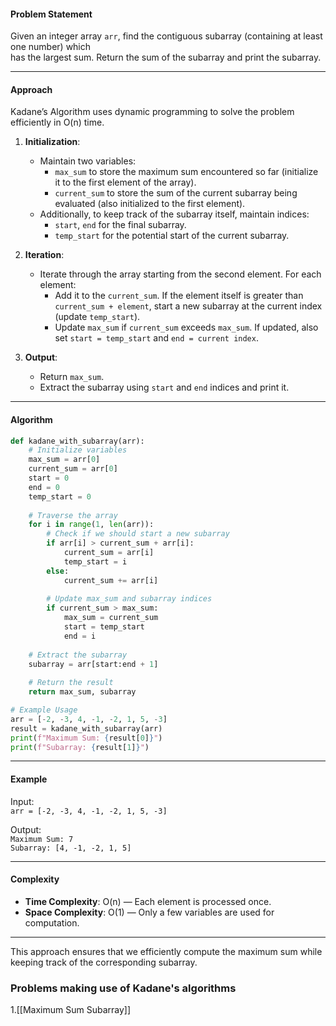 #### Problem Statement

Given an integer array `arr`, find the contiguous subarray (containing at least one number) which  
has the largest sum. Return the sum of the subarray and print the subarray.

---

#### Approach

Kadane’s Algorithm uses dynamic programming to solve the problem efficiently in O(n) time.

1. **Initialization**:
    
    - Maintain two variables:
        - `max_sum` to store the maximum sum encountered so far (initialize it to the first element of the array).
        - `current_sum` to store the sum of the current subarray being evaluated (also initialized to the first element).
    - Additionally, to keep track of the subarray itself, maintain indices:
        - `start`, `end` for the final subarray.
        - `temp_start` for the potential start of the current subarray.
2. **Iteration**:
    
    - Iterate through the array starting from the second element. For each element:
        - Add it to the `current_sum`. If the element itself is greater than `current_sum + element`, start a new subarray at the current index (update `temp_start`).
        - Update `max_sum` if `current_sum` exceeds `max_sum`. If updated, also set `start = temp_start` and `end = current index`.
3. **Output**:
    
    - Return `max_sum`.
    - Extract the subarray using `start` and `end` indices and print it.

---

#### Algorithm

```python
def kadane_with_subarray(arr):
    # Initialize variables
    max_sum = arr[0]
    current_sum = arr[0]
    start = 0
    end = 0
    temp_start = 0
    
    # Traverse the array
    for i in range(1, len(arr)):
        # Check if we should start a new subarray
        if arr[i] > current_sum + arr[i]:
            current_sum = arr[i]
            temp_start = i
        else:
            current_sum += arr[i]
        
        # Update max_sum and subarray indices
        if current_sum > max_sum:
            max_sum = current_sum
            start = temp_start
            end = i
    
    # Extract the subarray
    subarray = arr[start:end + 1]
    
    # Return the result
    return max_sum, subarray

# Example Usage
arr = [-2, -3, 4, -1, -2, 1, 5, -3]
result = kadane_with_subarray(arr)
print(f"Maximum Sum: {result[0]}")
print(f"Subarray: {result[1]}")
```

---

#### Example

Input:  
`arr = [-2, -3, 4, -1, -2, 1, 5, -3]`

Output:  
`Maximum Sum: 7`  
`Subarray: [4, -1, -2, 1, 5]`

---

#### Complexity

- **Time Complexity**: O(n) — Each element is processed once.
- **Space Complexity**: O(1) — Only a few variables are used for computation.

---

This approach ensures that we efficiently compute the maximum sum while keeping track of the corresponding subarray.

### Problems making use of Kadane's algorithms
1.[[Maximum Sum Subarray]]